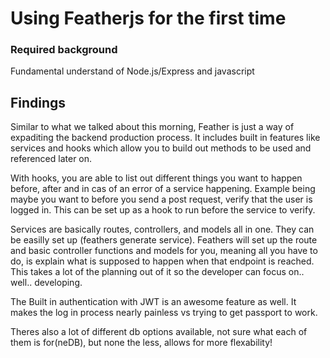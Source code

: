# Using Featherjs for the first time

### Required background
Fundamental understand of Node.js/Express and javascript

## Findings 
Similar to what we talked about this morning, Feather is just a way of expaditing the backend production process. It includes built in features like services and hooks which allow you to build out methods to be used and referenced later on. 

With hooks, you are able to list out different things you want to happen before, after and in cas of an error of a service happening. Example being maybe you want to before you send a post request, verify that the user is logged in. This can be set up as a hook to run before the service to verify.

Services are basically routes, controllers, and models all in one. They can be easilly set up (feathers generate service). Feathers will set up the route and basic controller functions and models for you, meaning all you have to do, is explain what is supposed to happen when that endpoint is reached. This takes a lot of the planning out of it so the developer can focus on.. well.. developing.

The Built in authentication with JWT is an awesome feature as well. It makes the log in process nearly painless vs trying to get passport to work.

Theres also a lot of different db options available, not sure what each of them is for(neDB), but none the less, allows for more flexability!